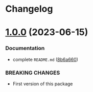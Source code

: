 # Changelog

# [1.0.0](https://github.com/heap-code/singleton/compare/v0.0.1...v1.0.0) (2023-06-15)


### Documentation

* complete `README.md` ([8b6a660](https://github.com/heap-code/singleton/commit/8b6a660d801e4b7fbfd88c26f9d7717cc06a7eed))


### BREAKING CHANGES

* First version of this package